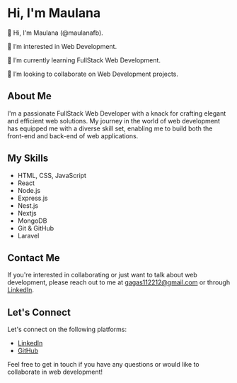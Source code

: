 # Hi, I'm Maulana

👋 Hi, I'm Maulana (@maulanafb).

👀 I’m interested in Web Development.

🌱 I’m currently learning FullStack Web Development.

💞️ I’m looking to collaborate on Web Development projects.

## About Me

I'm a passionate FullStack Web Developer with a knack for crafting elegant and efficient web solutions. My journey in the world of web development has equipped me with a diverse skill set, enabling me to build both the front-end and back-end of web applications.

## My Skills

- HTML, CSS, JavaScript
- React
- Node.js
- Express.js
- Nest.js
- Nextjs
- MongoDB
- Git & GitHub
- Laravel

## Contact Me

If you're interested in collaborating or just want to talk about web development, please reach out to me at [gagas112212@gmail.com](mailto:gagas112212@gmail.com) or through [LinkedIn](https://www.linkedin.com/in/maulana-fatih-b52390195/).

## Let's Connect

Let's connect on the following platforms:

- [LinkedIn](https://www.linkedin.com/in/maulana-fatih-b52390195/)
- [GitHub](https://github.com/maulanafb)

Feel free to get in touch if you have any questions or would like to collaborate in web development!

